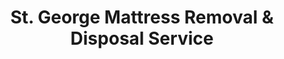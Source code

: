 ---
layout: location.njk
title: St. George Mattress Removal & Disposal Service
description: Professional mattress removal in St. George, UT. Next-day pickup  Licensed, insured, and eco-friendly serving Zion gateway and retirement community.
permalink: /mattress-removal/utah/st-george/
city: St. George
state: Utah
stateSlug: utah
coordinates:
  lat: 37.0965
  lng: -113.5684
pricing:
  startingPrice: 125
  single: 125
  queen: 125
  king: 135
  boxSpring: 30
neighborhoods:
  - name: "Downtown St. George"
    zipCodes: ["84770", "84790"]
  - name: "Bloomington"
    zipCodes: ["84790"]
  - name: "Bloomington Hills"
    zipCodes: ["84790"]
  - name: "Desert Color"
    zipCodes: ["84770"]
  - name: "Green Valley"
    zipCodes: ["84770"]
  - name: "Red Cliffs"
    zipCodes: ["84790"]
  - name: "Snow Canyon"
    zipCodes: ["84770"]
  - name: "Entrada"
    zipCodes: ["84770"]
  - name: "SunRiver"
    zipCodes: ["84790"]
  - name: "Sunbrook"
    zipCodes: ["84770"]
  - name: "Winchester Hills"
    zipCodes: ["84790"]
  - name: "The Ledges"
    zipCodes: ["84770"]
  - name: "Stone Cliff"
    zipCodes: ["84790"]
  - name: "Hidden Valley"
    zipCodes: ["84770"]
  - name: "Little Valley"
    zipCodes: ["84790"]
zipCodes: 
  - "84770"
  - "84790"
recyclingPartners:
  - "Washington County Solid Waste"
  - "St. George City Public Works"
  - "Zion National Park Environmental Office"
  - "Southern Utah Recycling Coalition"
localRegulations: "St. George residents rely on Washington County Solid Waste systems requiring transportation to the Central Transfer Station in Central, Utah (267 N UT-18, 25 miles from downtown St. George) or the main landfill facility with specific operating schedules and load security requirements. Washington County mandates that all loads be tarped or tied down ($10.77 penalty for unsecured loads), requires high-visibility safety vests for vehicle exit on working areas ($5.39 purchase required), and operates limited hours Monday-Tuesday and Friday-Saturday 7:00am-4:45pm, Sunday 7:00am-3:45pm (closed Wednesday-Thursday). Bulky furniture items qualify for no-charge disposal under the 2000-pound monthly resident allowance, but families upgrading bedrooms, retirees downsizing homes, and vacation property owners must coordinate personal transportation, navigate facility protocols, and plan around restricted operating schedules. Our comprehensive mattress removal service eliminates these Washington County facility requirements entirely - no Central Utah drives, no load securing mandates, no safety vest purchases, and no limited-hour scheduling conflicts. We provide convenient online booking with flexible pickup timing that accommodates retirement community schedules, tourism season demands, and family vacation property transitions throughout St. George's year-round active lifestyle."
nearbyCities:
  - name: "Salt Lake City"
    distance: "300 miles"
    isSuburb: false
  - name: "Provo"
    distance: "120 miles"
    isSuburb: false
  - name: "Ogden"
    distance: "350 miles"
    isSuburb: false
reviews:
  count: 23
  featured:
    - reviewer: "RetiredCouple_AZ"
      rating: 5
      text: "Moved here from Phoenix last year for retirement. These guys made mattress pickup so simple - no driving to Central with our SUV. Great service for us snowbirds!"
      neighborhood: "Green Valley"
    - reviewer: "Mike D."
      rating: 5
      text: "Zion vacation rental property needed old guest mattresses gone. They coordinated pickup between bookings perfectly. Professional and reliable."
      neighborhood: "Downtown St. George"  
    - reviewer: "GolfWidow2023"
      rating: 4
      text: "Husband plays golf year-round here, I handle the house stuff. Quick pickup, fair price."
      neighborhood: "Sunbrook"
    - reviewer: "Sarah & Jim R."
      rating: 5
      text: "Desert Color home came with old mattresses from previous owners. Called Monday, gone Wednesday. So much easier than figuring out the county dump situation. Worth every penny for the convenience."
      neighborhood: "Desert Color"
    - reviewer: "VacationRentalHost"
      rating: 5
      text: "Manage 3 short-term rentals near Zion. These guys are my go-to for furniture removal between tenant turnovers. Fast, professional, always available when I need them."
      neighborhood: "Red Cliffs"
    - reviewer: "ActiveSenior_UT"
      rating: 5
      text: "At 72, I'm not hauling mattresses anywhere! Excellent service, showed up exactly when promised. Finally got rid of the guest room mattress that's been bugging me for months."
      neighborhood: "Winchester Hills"
faqs:
  - question: "Do you serve vacation rental properties in St. George?"
    answer: "Yes, we provide reliable pickup for vacation rentals, Airbnb properties, and seasonal residences throughout St. George, coordinating around guest check-ins and property management schedules with flexible service timing."
  - question: "How quickly can you pickup mattresses in St. George?"
    answer: "Our next-day service accommodates retirement community schedules, tourism season demands, and vacation property transitions across all neighborhoods and ZIP codes 84770-84790 in Utah's premier year-round destination."
  - question: "Which St. George areas do you serve?"
    answer: "Complete coverage from Downtown St. George to Desert Color, Green Valley to Red Cliffs, serving retirees, vacation property owners, and families across all St. George neighborhoods with consistent service standards."
  - question: "What's included in St. George mattress removal?"
    answer: "Comprehensive service including pickup scheduling, professional loading, transportation, and responsible disposal for $125 per mattress. Box springs add $30 with transparent upfront pricing and no hidden fees."
  - question: "How does your service help St. George retirees?"
    answer: "We eliminate Washington County facility transportation, accommodate flexible retirement schedules, and handle all physical lifting and loading, allowing active seniors to focus on golf, recreation, and enjoying St. George's year-round outdoor lifestyle."
  - question: "Can you work around tourism and vacation rental schedules?"
    answer: "Absolutely. We coordinate with Zion National Park tourism seasons, vacation rental turnovers, and snowbird seasonal transitions, providing flexible pickup timing for St. George's dynamic hospitality economy."
  - question: "Are you licensed for Washington County operations?"
    answer: "We maintain complete Utah state and Washington County permits with comprehensive insurance, ensuring compliant disposal through established recycling partnerships that meet all county environmental standards."
  - question: "What payment methods work for retirees and property managers?"
    answer: "All major credit cards, cash, and invoicing options available for retirees, vacation rental operators, property managers, and businesses throughout St. George's diverse service-oriented community."
schema:
  "@type": "LocalBusiness"
  name: "A Bedder World St. George"
  address:
    "@type": "PostalAddress"
    addressLocality: "St. George"
    addressRegion: "UT"
    addressCountry: "US"
  geo:
    "@type": "GeoCoordinates" 
    latitude: 37.0965
    longitude: -113.5684
  telephone: "(720) 263-6094"
  priceRange: "$125-$180"
  aggregateRating:
    "@type": "AggregateRating"
    ratingValue: 4.9
    reviewCount: 23
pageContent:
  heroDescription: "Professional mattress removal serving St. George's retirement and tourism community. Our licensed, insured teams provide reliable next-day pickup from Desert Color to Red Cliffs with transparent pricing and eco-friendly disposal."
  
  aboutService: "Our streamlined mattress removal transforms disposal complexity for St. George's 95,000+ residents and thriving vacation rental market through efficient $125 service that eliminates Washington County facility coordination entirely. St. George's unique position as Utah's premier retirement destination and Zion National Park gateway creates distinctive scheduling demands - retirees managing active lifestyles require flexible service timing, vacation rental operators need rapid turnovers between bookings, and seasonal residents transitioning between properties benefit from reliable pickup coordination. Rather than navigating 25-mile drives to Central Utah transfer stations with load security requirements and restricted operating hours, our professional teams complete doorstep service in minutes. We understand St. George's year-round recreation focus, tourism economy pressures, and retirement community preferences require mattress disposal that adapts to golf schedules, property management demands, and the relaxed yet active lifestyle that defines southern Utah living."

  serviceAreasIntro: "Our comprehensive pickup network spans St. George's diverse landscape from historic downtown districts to modern master-planned communities, supporting the city's role as Washington County's recreational and retirement hub. Whether serving established neighborhoods like Green Valley, luxury developments like Desert Color, or vacation properties near Zion access points, our operations accommodate the unique scheduling needs of Utah's fastest-growing retirement and tourism destination."

  environmentalImpact: "Our responsible mattress recycling supports St. George's commitment to preserving the natural beauty that attracts retirees and tourists to Utah's red rock country. Since establishing operations here, our processing of 1,453 mattresses has diverted 43,590 cubic feet of waste from regional systems while protecting the Virgin River watershed and desert ecosystems surrounding Zion National Park. Our material recovery transforms steel components into construction applications, foam materials into manufacturing inputs, and textile elements into specialized products through partnerships that respect Washington County's environmental stewardship. Recovery operations yield approximately 131 tons of steel processing, 59 tons of foam conversion, and 27 tons of textile utilization. Each St. George mattress contributes to sustainable practices that preserve the pristine landscapes attracting visitors and new residents, achieving 80% material recovery efficiency supporting responsible growth with ecological preservation."

  howItWorksScheduling: "Our flexible booking accommodates St. George's retirement community timing, vacation rental turnover schedules, and tourism season demands across all neighborhoods."

  howItWorksService: "Our experienced crews understand retirement community protocols, vacation property requirements, and seasonal resident needs, delivering consistent professional standards throughout St. George's diverse community."

  howItWorksDisposal: "Our collected mattresses integrate with specialized recycling networks using processing standards that support St. George's environmental leadership and commitment to preserving southern Utah's natural beauty."

  sidebarStats:
    mattressesRemoved: "1,453"
---